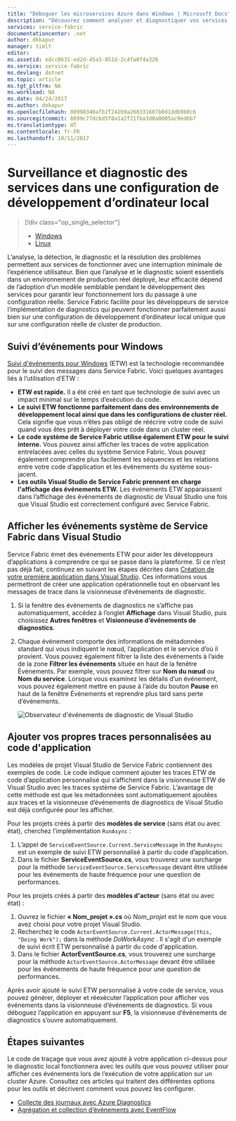 ```yaml
---
title: "Déboguer les microservices Azure dans Windows | Microsoft Docs"
description: "Découvrez comment analyser et diagnostiquer vos services écrits à l’aide de Microsoft Azure Service Fabric sur un ordinateur de développement local."
services: service-fabric
documentationcenter: .net
author: dkkapur
manager: timlt
editor: 
ms.assetid: edcc0631-ed2d-45a3-851d-2c4fa0f4a326
ms.service: service-fabric
ms.devlang: dotnet
ms.topic: article
ms.tgt_pltfrm: NA
ms.workload: NA
ms.date: 04/24/2017
ms.author: dekapur
ms.openlocfilehash: 08998340afb2f242b9a268331607b0d1ddb9b0c6
ms.sourcegitcommit: 6699c77dcbd5f8a1a2f21fba3d0a0005ac9ed6b7
ms.translationtype: HT
ms.contentlocale: fr-FR
ms.lasthandoff: 10/11/2017
---
```

# <a name="monitor-and-diagnose-services-in-a-local-machine-development-setup"></a>Surveillance et diagnostic des services dans une configuration de développement d’ordinateur local
> [!div class="op_single_selector"]
> * [Windows](service-fabric-diagnostics-how-to-monitor-and-diagnose-services-locally.md)
> * [Linux](service-fabric-diagnostics-how-to-monitor-and-diagnose-services-locally-linux.md)
> 
> 

L’analyse, la détection, le diagnostic et la résolution des problèmes permettent aux services de fonctionner avec une interruption minimale de l’expérience utilisateur. Bien que l’analyse et le diagnostic soient essentiels dans un environnement de production réel déployé, leur efficacité dépend de l’adoption d’un modèle semblable pendant le développement des services pour garantir leur fonctionnement lors du passage à une configuration réelle. Service Fabric facilite pour les développeurs de service l’implémentation de diagnostics qui peuvent fonctionner parfaitement aussi bien sur une configuration de développement d’ordinateur local unique que sur une configuration réelle de cluster de production.

## <a name="event-tracing-for-windows"></a>Suivi d’événements pour Windows
[Suivi d'événements pour Windows](https://msdn.microsoft.com/library/windows/desktop/bb968803.aspx) (ETW) est la technologie recommandée pour le suivi des messages dans Service Fabric. Voici quelques avantages liés à l’utilisation d’ETW :

* **ETW est rapide.** Il a été créé en tant que technologie de suivi avec un impact minimal sur le temps d’exécution du code.
* **Le suivi ETW fonctionne parfaitement dans des environnements de développement local ainsi que dans les configurations de cluster réel.** Cela signifie que vous n’êtes pas obligé de réécrire votre code de suivi quand vous êtes prêt à déployer votre code dans un cluster réel.
* **Le code système de Service Fabric utilise également ETW pour le suivi interne.** Vous pouvez ainsi afficher les traces de votre application entrelacées avec celles du système Service Fabric. Vous pouvez également comprendre plus facilement les séquences et les relations entre votre code d’application et les événements du système sous-jacent.
* **Les outils Visual Studio de Service Fabric prennent en charge l'affichage des événements ETW.** Les événements ETW apparaissent dans l’affichage des événements de diagnostic de Visual Studio une fois que Visual Studio est correctement configuré avec Service Fabric. 

## <a name="view-service-fabric-system-events-in-visual-studio"></a>Afficher les événements système de Service Fabric dans Visual Studio
Service Fabric émet des événements ETW pour aider les développeurs d’applications à comprendre ce qui se passe dans la plateforme. Si ce n’est pas déjà fait, continuez en suivant les étapes décrites dans [Création de votre première application dans Visual Studio](service-fabric-create-your-first-application-in-visual-studio.md). Ces informations vous permettront de créer une application opérationnelle tout en observant les messages de trace dans la visionneuse d’événements de diagnostic.

1. Si la fenêtre des événements de diagnostics ne s’affiche pas automatiquement, accédez à l’onglet **Affichage** dans Visual Studio, puis choisissez **Autres fenêtres** et **Visionneuse d’événements de diagnostics**.
2. Chaque événement comporte des informations de métadonnées standard qui vous indiquent le nœud, l’application et le service d’où il provient. Vous pouvez également filtrer la liste des événements à l’aide de la zone **Filtrer les événements** située en haut de la fenêtre Événements. Par exemple, vous pouvez filtrer sur **Nom du nœud** ou **Nom du service**. Lorsque vous examinez les détails d’un événement, vous pouvez également mettre en pause à l’aide du bouton **Pause** en haut de la fenêtre Événements et reprendre plus tard sans perte d’événements.
   
   ![Observateur d'événements de diagnostic de Visual Studio](./media/service-fabric-diagnostics-how-to-monitor-and-diagnose-services-locally/DiagEventsExamples2.png)

## <a name="add-your-own-custom-traces-to-the-application-code"></a>Ajouter vos propres traces personnalisées au code d'application
Les modèles de projet Visual Studio de Service Fabric contiennent des exemples de code. Le code indique comment ajouter les traces ETW de code d’application personnalisé qui s’affichent dans la visionneuse ETW de Visual Studio avec les traces système de Service Fabric. L’avantage de cette méthode est que les métadonnées sont automatiquement ajoutées aux traces et la visionneuse d’événements de diagnostics de Visual Studio est déjà configurée pour les afficher.

Pour les projets créés à partir des **modèles de service** (sans état ou avec état), cherchez l’implémentation `RunAsync` :

1. L’appel de `ServiceEventSource.Current.ServiceMessage` in the `RunAsync` est un exemple de suivi ETW personnalisé à partir du code d’application.
2. Dans le fichier **ServiceEventSource.cs**, vous trouverez une surcharge pour la méthode `ServiceEventSource.ServiceMessage` devant être utilisée pour les événements de haute fréquence pour une question de performances.

Pour les projets créés à partir des **modèles d'acteur** (sans état ou avec état) :

1. Ouvrez le fichier **« Nom_projet ».cs** où *Nom_projet* est le nom que vous avez choisi pour votre projet Visual Studio.  
2. Recherchez le code `ActorEventSource.Current.ActorMessage(this, "Doing Work");` dans la méthode *DoWorkAsync* .  Il s'agit d'un exemple de suivi écrit ETW personnalisé à partir du code d'application.  
3. Dans le fichier **ActorEventSource.cs**, vous trouverez une surcharge pour la méthode `ActorEventSource.ActorMessage` devant être utilisée pour les événements de haute fréquence pour une question de performances.

Après avoir ajouté le suivi ETW personnalisé à votre code de service, vous pouvez générer, déployer et réexécuter l’application pour afficher vos événements dans la visionneuse d’événements de diagnostics. Si vous déboguez l’application en appuyant sur **F5**, la visionneuse d’événements de diagnostics s’ouvre automatiquement.

## <a name="next-steps"></a>Étapes suivantes
Le code de traçage que vous avez ajouté à votre application ci-dessus pour le diagnostic local fonctionnera avec les outils que vous pouvez utiliser pour afficher ces événements lors de l’exécution de votre application sur un cluster Azure. Consultez ces articles qui traitent des différentes options pour les outils et décrivent comment vous pouvez les configurer.

* [Collecte des journaux avec Azure Diagnostics](service-fabric-diagnostics-how-to-setup-wad.md)
* [Agrégation et collection d’événements avec EventFlow](service-fabric-diagnostics-event-aggregation-eventflow.md)

